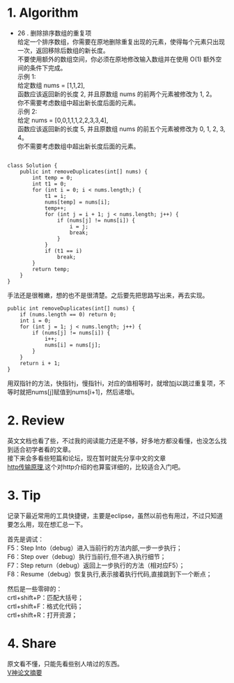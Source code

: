# 1. Algorithm

- 26 .  删除排序数组的重复项  
给定一个排序数组，你需要在原地删除重复出现的元素，使得每个元素只出现一次，返回移除后数组的新长度。  
不要使用额外的数组空间，你必须在原地修改输入数组并在使用 O(1) 额外空间的条件下完成。  
示例 1:  
给定数组 nums = [1,1,2],  
函数应该返回新的长度 2, 并且原数组 nums 的前两个元素被修改为 1, 2。  
你不需要考虑数组中超出新长度后面的元素。  
示例 2:  
给定 nums = [0,0,1,1,1,2,2,3,3,4],  
函数应该返回新的长度 5, 并且原数组 nums 的前五个元素被修改为 0, 1, 2, 3, 4。  
你不需要考虑数组中超出新长度后面的元素。  
  
  
```

class Solution {
	public int removeDuplicates(int[] nums) {
		int temp = 0;
		int t1 = 0;
		for (int i = 0; i < nums.length;) {
			t1 = i;
			nums[temp] = nums[i];
			temp++;
			for (int j = i + 1; j < nums.length; j++) {
				if (nums[j] != nums[i]) {
					i = j;
					break;
				}
			}
			if (t1 == i)
				break;
		}
		return temp;
	}
}
```

手法还是很稚嫩，想的也不是很清楚。之后要先把思路写出来，再去实现。  


```
public int removeDuplicates(int[] nums) {
    if (nums.length == 0) return 0;
    int i = 0;
    for (int j = 1; j < nums.length; j++) {
        if (nums[j] != nums[i]) {
            i++;
            nums[i] = nums[j];
        }
    }
    return i + 1;
}

```
用双指针的方法，快指针j，慢指针i，对应的值相等时，就增加j以跳过重复项，不等时就把nums[j]赋值到nums[i+1]，然后递增i。  


# 2. Review
英文文档也看了些，不过我的阅读能力还是不够，好多地方都没看懂，也没怎么找到适合初学者看的文章。  
接下来会多看些短篇和论坛，现在暂时就先分享中文的文章  
[http传输原理](https://www.cnblogs.com/chenliyang/p/6558756.html),这个对http介绍的也算蛮详细的，比较适合入门吧。  
  
# 3. Tip
记录下最近常用的工具快捷键，主要是eclipse，虽然以前也有用过，不过只知道要怎么用，现在想汇总一下。  
  
首先是调试：  
F5：Step Into（debug）进入当前行的方法内部,一步一步执行；  
F6：Step over（debug）执行当前行,但不进入执行细节；  
F7：Step return（debug）返回上一步执行的方法（相对应F5）；  
F8：Resume（debug）恢复执行,表示接着执行代码,直接跳到下一个断点；  
  
然后是一些零碎的：  
crtl+shift+P：匹配大括号；  
crtl+shift+F：格式化代码；  
crtl+shift+R：打开资源；  

# 4. Share
原文看不懂，只能先看些别人啃过的东西。  
[V神论文摘要](https://mp.weixin.qq.com/s/UPZRVPfu2wNFDCQSbk1Lgg)
